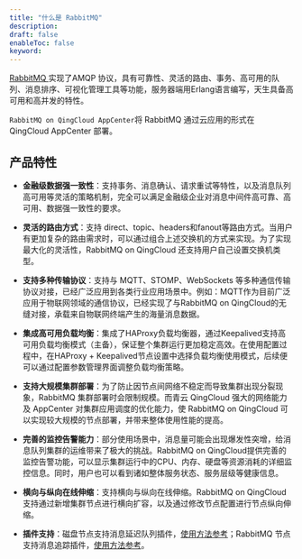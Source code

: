 ```yaml
---
title: "什么是 RabbitMQ"
description: 
draft: false
enableToc: false
keyword: 
---
```


[RabbitMQ ](https://www.rabbitmq.com/) 实现了AMQP 协议，具有可靠性、灵活的路由、事务、高可用的队列、消息排序、可视化管理工具等功能，服务器端用Erlang语言编写，天生具备高可用和高并发的特性。

`RabbitMQ on QingCloud AppCenter`将 RabbitMQ 通过云应用的形式在 QingCloud AppCenter 部署。

## 产品特性

- **金融级数据强一致性**：支持事务、消息确认、请求重试等特性，以及消息队列高可用等灵活的策略机制，完全可以满足金融级企业对消息中间件高可靠、高可用、数据强一致性的要求。

- **灵活的路由方式**：支持 direct、topic、headers和fanout等路由方式。当用户有更加复杂的路由需求时，可以通过组合上述交换机的方式来实现。为了实现最大化的灵活性，RabbitMQ on QingCloud 还支持用户自己设置交换机类型。

- **支持多种传输协议**：支持与 MQTT、STOMP、WebSockets 等多种通信传输协议对接，已经广泛应用到各类行业应用场景中。例如：MQTT作为目前广泛应用于物联网领域的通信协议，已经实现了与RabbitMQ on QingCloud的无缝对接，承载来自物联网终端产生的海量消息数据。

- **集成高可用负载均衡**：集成了HAProxy负载均衡器，通过Keepalived支持高可用负载均衡模式（主备），保证整个集群运行更加稳定高效。在使用配置过程中，在HAProxy + Keepalived节点设置中选择负载均衡使用模式，后续便可以通过配置参数管理界面调整负载均衡策略。

- **支持大规模集群部署**：为了防止因节点间网络不稳定而导致集群出现分裂现象，RabbitMQ 集群部署时会限制规模。而青云 QingCloud 强大的网络能力及 AppCenter 对集群应用调度的优化能力，使 RabbitMQ on QingCloud 可以实现较大规模的节点部署，并带来整体使用性能的提高。

- **完善的监控告警能力**：部分使用场景中，消息量可能会出现爆发性突增，给消息队列集群的运维带来了极大的挑战。RabbitMQ on QingCloud提供完善的监控告警功能，可以显示集群运行中的CPU、内存、硬盘等资源消耗的详细监控信息。同时，用户也可以看到诸如整体服务状态、服务层级等健康信息。

- **横向与纵向在线伸缩**：支持横向与纵向在线伸缩。RabbitMQ on QingCloud 支持通过新增集群节点进行横向扩容，以及通过修改节点配置进行节点纵向伸缩。

- **插件支持**：磁盘节点支持消息延迟队列插件，[使用方法参考](https://github.com/rabbitmq/rabbitmq-delayed-message-exchange)；RabbitMQ 节点支持消息追踪插件，[使用方法参考](http://www.rabbitmq.com/firehose.html)。